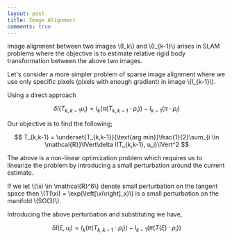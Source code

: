 ```yaml
---
layout: post
title: Image Alignment
comments: true
---
```


<script src="https://cdnjs.cloudflare.com/ajax/libs/mathjax/2.7.0/MathJax.js?config=TeX-AMS-MML_HTMLorMML" type="text/javascript"></script>

Image alignment between two images \\(I_k\\) and \\(I_{k-1}\\) arises in SLAM problems where the objective is to estimate relative rigid body transformation between the above two images.

Let's consider a more simpler problem of sparse image alignment where we use only specific pixels (pixels with enough gradient) in image \\(I_{k-1}\\).

Using a direct approach


$$
\delta I(T_{k,k-1}u_i) = I_k\left( \pi \left(T_{k,k-1} \cdot \rho_i \right) \right) - I_{k-1}\left( \pi \cdot \rho_i \right)
$$

Our objective is to find the following;

$$
T_{k,k-1} = \underset{T_{k,k-1}}{\text{arg min}}\frac{1}{2}\sum_{i \in \mathcal{R}}\lVert\delta I(T_{k,k-1}, u_i)\lVert^2
$$

The above is a non-linear optimization problem which requires us to linearize the problem by introducing a small perturbation around the current estimate.

If we let \\(\xi \in \mathcal{R}^6\\) denote small perturbation on the tangent space then \\(T(\xi) = \exp(\left[\xi\right]_x)\\) is a small perturbation on the manifold \\(SO(3)\\).

Introducing the above perturbation and substituting we have,


$$
\delta I(\xi, u_i) = I_k\left( \pi \left(T_{k,k-1} \cdot \rho_i \right) \right) - I_{k-1}\left( \pi \left( T(\xi) \cdot \rho_i \right) \right)
$$

